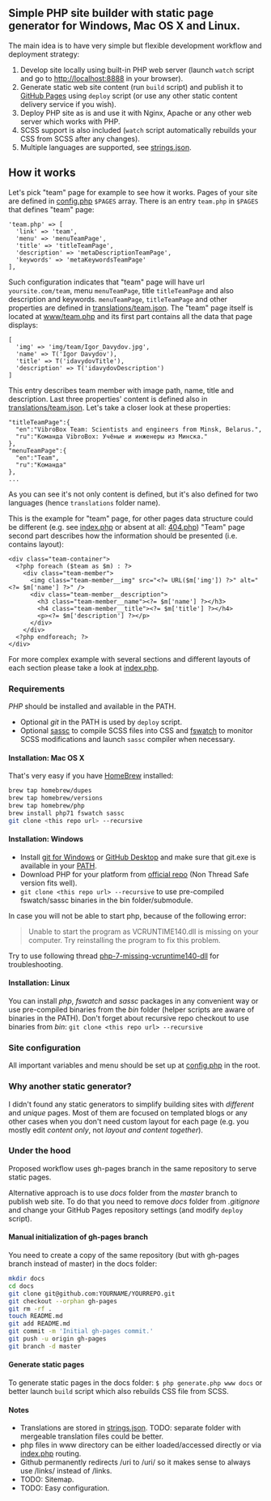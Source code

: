 ## Simple PHP site builder with static page generator for Windows, Mac OS X and Linux.

The main idea is to have very simple but flexible development workflow and deployment strategy:

1. Develop site locally using built-in PHP web server (launch ```watch``` script and go to <http://localhost:8888> in your browser).
2. Generate static web site content (run ```build``` script) and publish it to [GitHub Pages](https://pages.github.com/) using ```deploy``` script (or use any other static content delivery service if you wish).
3. Deploy PHP site as is and use it with Nginx, Apache or any other web server which works with PHP.
4. SCSS support is also included (```watch``` script automatically rebuilds your CSS from SCSS after any changes).
5. Multiple languages are supported, see [strings.json](./strings.json).

## How it works
Let's pick "team" page for example to see how it works. Pages of your site are defined in [config.php](https://github.com/deathbaba/landing-php/blob/master/config.php) `$PAGES` array. There is an entry `team.php` in `$PAGES` that defines "team" page:

```
'team.php' => [
  'link' => 'team',
  'menu' => 'menuTeamPage',
  'title' => 'titleTeamPage',
  'description' => 'metaDescriptionTeamPage',
  'keywords' => 'metaKeywordsTeamPage'
],
```
Such configuration indicates that "team" page will have url `yoursite.com/team`, menu `menuTeamPage`, title `titleTeamPage` and also description and keywords. `menuTeamPage`, `titleTeamPage` and other properties are defined in [translations/team.json](https://github.com/deathbaba/landing-php/blob/master/translations/team.json).
The "team" page itself is located at [www/team.php](https://github.com/deathbaba/landing-php/blob/master/www/team.php) and its first part contains all the data that page displays:

```
[
  'img' => 'img/team/Igor_Davydov.jpg',
  'name' => T('Igor Davydov'),
  'title' => T('idavydovTitle'),
  'description' => T('idavydovDescription')
]
```
This entry describes team member with image path, name, title and description. Last three properties' content is defined also in [translations/team.json](https://github.com/deathbaba/landing-php/blob/master/translations/team.json). Let's take a closer look at these properties:
```
"titleTeamPage":{
  "en":"VibroBox Team: Scientists and engineers from Minsk, Belarus.",
  "ru":"Команда VibroBox: Учёные и инженеры из Минска."
},
"menuTeamPage":{
  "en":"Team",
  "ru":"Команда"
},
...
```
As you can see it's not only content is defined, but it's also defined for two languages (hence `translations` folder name).

This is the example for "team" page, for other pages data structure could be different (e.g. see [index.php](https://github.com/deathbaba/landing-php/blob/master/www/index.php) or absent at all: [404.php](https://github.com/deathbaba/landing-php/blob/master/www/404.php))
"Team" page second part describes how the information should be presented (i.e. contains layout):

```
<div class="team-container">
  <?php foreach ($team as $m) : ?>
    <div class="team-member">
      <img class="team-member__img" src="<?= URL($m['img']) ?>" alt="<?= $m['name'] ?>" />
      <div class="team-member__description">
        <h3 class="team-member__name"><?= $m['name'] ?></h3>
        <h4 class="team-member__title"><?= $m['title'] ?></h4>
        <p><?= $m['description'] ?></p>
      </div>
    </div>
  <?php endforeach; ?>
</div>
```
For more complex example with several sections and different layouts of each section please take a look at [index.php](https://github.com/deathbaba/landing-php/blob/master/www/index.php).

### Requirements
*PHP* should be installed and available in the PATH.
- Optional *git* in the PATH is used by ```deploy``` script.
- Optional [sassc](https://github.com/sass/sassc) to compile SCSS files into CSS and [fswatch](http://emcrisostomo.github.io/fswatch/) to monitor SCSS modifications and launch ```sassc``` compiler when necessary.

#### Installation: Mac OS X
That's very easy if you have [HomeBrew](http://brew.sh/) installed:
```bash
brew tap homebrew/dupes
brew tap homebrew/versions
brew tap homebrew/php
brew install php71 fswatch sassc
git clone <this repo url> --recursive
```

#### Installation: Windows
- Install [git for Windows](https://git-scm.com/download/win) or [GitHub Desktop](https://desktop.github.com/) and make sure that git.exe is available in your [PATH](http://stackoverflow.com/questions/31167181/adding-git-to-path-variable-cant-find-github-under-appdata-local).
- Download PHP for your platform from [official repo](http://windows.php.net/download/) (Non Thread Safe version fits well).
- ```git clone <this repo url> --recursive``` to use pre-compiled fswatch/sassc binaries in the bin folder/submodule.

In case you will not be able to start php, because of the following error:
>Unable to start the program as VCRUNTIME140.dll is missing on your computer. Try reinstalling the program to fix this problem.

Try to use following thread [php-7-missing-vcruntime140-dll](http://stackoverflow.com/questions/30811668/php-7-missing-vcruntime140-dll) for troubleshooting.

#### Installation: Linux
You can install *php*, *fswatch* and *sassc* packages in any convenient way or use pre-compiled binaries from the *bin* folder (helper scripts are aware of binaries in the PATH). Don't forget about recursive repo checkout to use binaries from *bin*: ```git clone <this repo url> --recursive```

### Site configuration
All important variables and menu should be set up at [config.php](./config.php) in the root.

### Why another static generator?
I didn't found any static generators to simplify building sites with *different* and *unique* pages. Most of them are focused on templated blogs or any other cases when you don't need custom layout for each page (e.g. you mostly edit *content only*, not *layout and content together*).

### Under the hood
Proposed workflow uses gh-pages branch in the same repository to serve static pages.

Alternative approach is to use *docs* folder from the *master* branch to publish web site. To do that you need to remove *docs* folder from *.gitignore* and change your GitHub Pages repository settings (and modify ```deploy``` script).

#### Manual initialization of gh-pages branch
You need to create a copy of the same repository (but with gh-pages branch instead of master) in the docs folder:
```bash
mkdir docs
cd docs
git clone git@github.com:YOURNAME/YOURREPO.git
git checkout --orphan gh-pages
git rm -rf .
touch README.md
git add README.md
git commit -m 'Initial gh-pages commit.'
git push -u origin gh-pages
git branch -d master
```

#### Generate static pages
To generate static pages in the docs folder:
```$ php generate.php www docs``` or better launch ```build``` script which also rebuilds CSS file from SCSS.

#### Notes
- Translations are stored in [strings.json](./strings.json). TODO: separate folder with mergeable translation files could be better.
- php files in www directory can be either loaded/accessed directly or via [index.php](./www/index.php) routing.
- Github permanently redirects /uri to /uri/ so it makes sense to always use /links/ instead of /links.
- TODO: Sitemap.
- TODO: Easy configuration.

